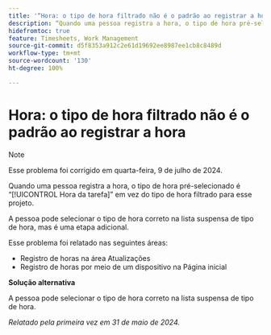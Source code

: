 ```yaml
---
title: '“Hora: o tipo de hora filtrado não é o padrão ao registrar a hora”'
description: “Quando uma pessoa registra a hora, o tipo de hora pré-selecionado é a Hora da tarefa em vez do tipo de hora filtrado para esse projeto.”
hidefromtoc: true
feature: Timesheets, Work Management
source-git-commit: d5f8353a912c2e61d19692ee8987ee1cb8c8489d
workflow-type: tm+mt
source-wordcount: '130'
ht-degree: 100%

---
```



# Hora: o tipo de hora filtrado não é o padrão ao registrar a hora

>[!NOTE]
>
>Esse problema foi corrigido em quarta-feira, 9 de julho de 2024.

Quando uma pessoa registra a hora, o tipo de hora pré-selecionado é “[!UICONTROL Hora da tarefa]” em vez do tipo de hora filtrado para esse projeto.

A pessoa pode selecionar o tipo de hora correto na lista suspensa de tipo de hora, mas é uma etapa adicional.

Esse problema foi relatado nas seguintes áreas:

* Registro de horas na área Atualizações
* Registro de horas por meio de um dispositivo na Página inicial

**Solução alternativa**

A pessoa pode selecionar o tipo de hora correto na lista suspensa de tipo de hora.

_Relatado pela primeira vez em 31 de maio de 2024._
